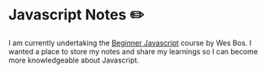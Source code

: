 # Javascript Notes :pencil2:

I am currently undertaking the [Beginner Javascript](https://beginnerjavascript.com/) course by Wes Bos. I wanted a place to store my notes and share my learnings so I can become more knowledgeable about Javascript.